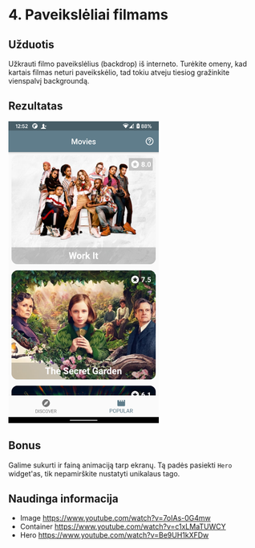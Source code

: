 # 4. Paveikslėliai filmams
## Užduotis
Užkrauti filmo paveikslėlius (backdrop) iš interneto. Turėkite omeny, kad kartais filmas neturi paveikskėlio, tad tokiu atveju tiesiog gražinkite vienspalvį backgroundą. 

## Rezultatas
<img src="https://raw.githubusercontent.com/nma-vasara-2020/uzduotys/master/uzduotys/screenshots/4-completed-task.png" width="300">

## Bonus
Galime sukurti ir fainą animaciją tarp ekranų. Tą padės pasiekti `Hero` widget'as, tik nepamirškite nustatyti unikalaus tago. 

## Naudinga informacija
- Image https://www.youtube.com/watch?v=7oIAs-0G4mw
- Container https://www.youtube.com/watch?v=c1xLMaTUWCY
- Hero https://www.youtube.com/watch?v=Be9UH1kXFDw
